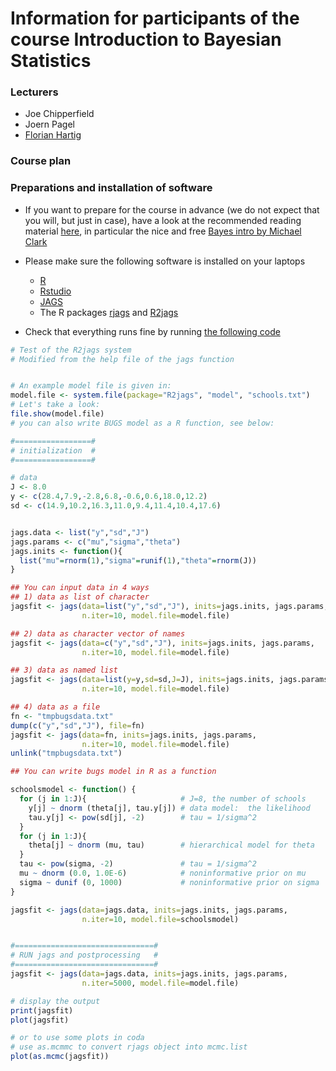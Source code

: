 # Information for participants of the course Introduction to Bayesian Statistics

### Lecturers

* Joe Chipperfield
* Joern Pagel
* [Florian Hartig](http://florianhartig.wordpress.com/)

### Course plan



### Preparations and installation of software

* If you want to prepare for the course in advance (we do not expect that you will, but just in case), have a look at the recommended reading material [here](http://florianhartig.github.io/LearningBayes/), in particular the nice and free [Bayes intro by Michael Clark](http://www3.nd.edu/%7Emclark19/learn/IntroBayes.pdf)

* Please make sure the following software is installed on your laptops
  * [R](http://www.r-project.org/)
  * [Rstudio](http://www.rstudio.com/)
  * [JAGS](http://mcmc-jags.sourceforge.net/)
  * The R packages [rjags](http://cran.r-project.org/web/packages/rjags/index.html) and [R2jags](http://cran.r-project.org/web/packages/R2jags/index.html)

* Check that everything runs fine by running [the following code](https://raw.githubusercontent.com/florianhartig/LearningBayes/master/CommentedCode/03-Software/Jags/testR2jags.R)


```r
# Test of the R2jags system
# Modified from the help file of the jags function


# An example model file is given in:
model.file <- system.file(package="R2jags", "model", "schools.txt")
# Let's take a look:
file.show(model.file)
# you can also write BUGS model as a R function, see below:

#=================#
# initialization  #
#=================#

# data
J <- 8.0
y <- c(28.4,7.9,-2.8,6.8,-0.6,0.6,18.0,12.2)
sd <- c(14.9,10.2,16.3,11.0,9.4,11.4,10.4,17.6)


jags.data <- list("y","sd","J")
jags.params <- c("mu","sigma","theta")
jags.inits <- function(){
  list("mu"=rnorm(1),"sigma"=runif(1),"theta"=rnorm(J))
}

## You can input data in 4 ways
## 1) data as list of character
jagsfit <- jags(data=list("y","sd","J"), inits=jags.inits, jags.params,
                n.iter=10, model.file=model.file)

## 2) data as character vector of names
jagsfit <- jags(data=c("y","sd","J"), inits=jags.inits, jags.params,
                n.iter=10, model.file=model.file)

## 3) data as named list
jagsfit <- jags(data=list(y=y,sd=sd,J=J), inits=jags.inits, jags.params,
                n.iter=10, model.file=model.file)

## 4) data as a file
fn <- "tmpbugsdata.txt"
dump(c("y","sd","J"), file=fn)
jagsfit <- jags(data=fn, inits=jags.inits, jags.params,
                n.iter=10, model.file=model.file)
unlink("tmpbugsdata.txt")

## You can write bugs model in R as a function

schoolsmodel <- function() {
  for (j in 1:J){                     # J=8, the number of schools
    y[j] ~ dnorm (theta[j], tau.y[j]) # data model:  the likelihood
    tau.y[j] <- pow(sd[j], -2)        # tau = 1/sigma^2
  }
  for (j in 1:J){
    theta[j] ~ dnorm (mu, tau)        # hierarchical model for theta
  }
  tau <- pow(sigma, -2)               # tau = 1/sigma^2
  mu ~ dnorm (0.0, 1.0E-6)            # noninformative prior on mu
  sigma ~ dunif (0, 1000)             # noninformative prior on sigma
}

jagsfit <- jags(data=jags.data, inits=jags.inits, jags.params,
                n.iter=10, model.file=schoolsmodel)


#===============================#
# RUN jags and postprocessing   #
#===============================#
jagsfit <- jags(data=jags.data, inits=jags.inits, jags.params,
                n.iter=5000, model.file=model.file)

# display the output
print(jagsfit)
plot(jagsfit)

# or to use some plots in coda
# use as.mcmmc to convert rjags object into mcmc.list
plot(as.mcmc(jagsfit))
```

